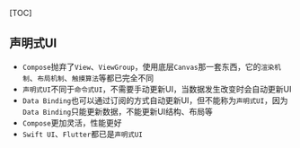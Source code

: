 [TOC]

## 声明式UI
* `Compose`抛弃了`View`、`ViewGroup`，使用底层`Canvas`那一套东西，它的`渲染机制`、`布局机制`、`触摸算法`等都已完全不同
* `声明式UI`不同于`命令式UI`，不需要手动更新UI，当数据发生改变时会自动更新UI
* `Data Binding`也可以通过订阅的方式自动更新UI，但不能称为`声明式UI`，因为`Data Binding`只能更新数据，不能更新UI结构、布局等
* `Compose`更加灵活，性能更好
* `Swift UI`、`Flutter`都已是`声明式UI`
